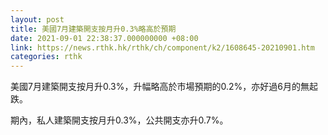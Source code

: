 ```yaml
---
layout: post
title: 美國7月建築開支按月升0.3%略高於預期
date: 2021-09-01 22:38:37.000000000 +08:00
link: https://news.rthk.hk/rthk/ch/component/k2/1608645-20210901.htm
categories: rthk
---
```


美國7月建築開支按月升0.3%，升幅略高於市場預期的0.2%，亦好過6月的無起跌。

期內，私人建築開支按月升0.3%，公共開支亦升0.7%。
